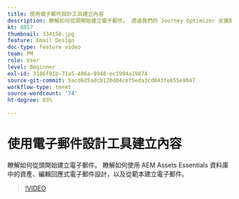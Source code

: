 ```yaml
---
title: 使用電子郵件設計工具建立內容
description: 瞭解如何從頭開始建立電子郵件。 透過我們的 Journey Optimizer 支援影片，了解如何使用 AEM Assets Essentials 資料庫中的資產、編輯回應式電子郵件設計，以及從範本建立電子郵件。
kt: 8057
thumbnail: 334150.jpg
feature: Email Design
doc-type: feature video
team: PM
role: User
level: Beginner
exl-id: 3186f91b-71a5-486a-9948-ec1994a19874
source-git-commit: 5acd6d5adcb120d04cef5eda3cd043fe855e9047
workflow-type: tm+mt
source-wordcount: '74'
ht-degree: 83%

---
```


# 使用電子郵件設計工具建立內容

瞭解如何從頭開始建立電子郵件。 瞭解如何使用 AEM Assets Essentials 資料庫中的資產、編輯回應式電子郵件設計，以及從範本建立電子郵件。

>[!VIDEO](https://video.tv.adobe.com/v/334150?quality=12)

